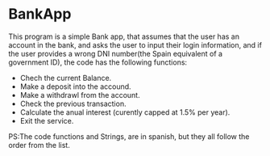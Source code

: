 # BankApp

This program is a simple Bank app, that assumes that the user has an account in the bank, and asks the user to input their login information, and if the user provides a wrong DNI number(the Spain equivalent of a government ID), the code has the following functions:

- Chech the current Balance.
- Make a deposit into the accound.
- Make a withdrawl from the account.
- Check the previous transaction.
- Calculate the anual interest (curently capped at 1.5% per year).
- Exit the service.

PS:The code functions and Strings, are in spanish, but they all follow the order from the list.
